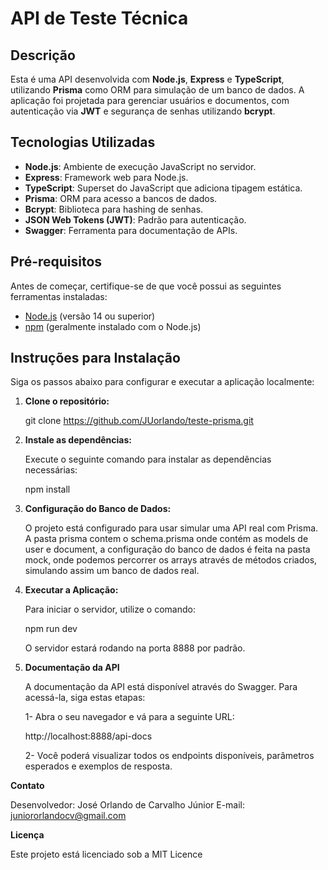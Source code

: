 # API de Teste Técnica

## Descrição

Esta é uma API desenvolvida com **Node.js**, **Express** e **TypeScript**, utilizando **Prisma** como ORM para simulação de um banco de dados. A aplicação foi projetada para gerenciar usuários e documentos, com autenticação via **JWT** e segurança de senhas utilizando **bcrypt**.

## Tecnologias Utilizadas

- **Node.js**: Ambiente de execução JavaScript no servidor.
- **Express**: Framework web para Node.js.
- **TypeScript**: Superset do JavaScript que adiciona tipagem estática.
- **Prisma**: ORM para acesso a bancos de dados.
- **Bcrypt**: Biblioteca para hashing de senhas.
- **JSON Web Tokens (JWT)**: Padrão para autenticação.
- **Swagger**: Ferramenta para documentação de APIs.

## Pré-requisitos

Antes de começar, certifique-se de que você possui as seguintes ferramentas instaladas:

- [Node.js](https://nodejs.org/) (versão 14 ou superior)
- [npm](https://www.npmjs.com/) (geralmente instalado com o Node.js)

## Instruções para Instalação

Siga os passos abaixo para configurar e executar a aplicação localmente:

1. **Clone o repositório:**

   git clone https://github.com/JUorlando/teste-prisma.git

2. **Instale as dependências:**

    Execute o seguinte comando para instalar as dependências necessárias:

    npm install

3. **Configuração do Banco de Dados:**

    O projeto está configurado para usar simular uma API real com Prisma. A pasta prisma contem o schema.prisma onde contém as models de user e document, a configuração do banco de dados é feita na pasta mock, onde podemos percorrer os arrays através de métodos criados, simulando assim um banco de dados real.

4. **Executar a Aplicação:**

    Para iniciar o servidor, utilize o comando:

    npm run dev

    O servidor estará rodando na porta 8888 por padrão.

5. **Documentação da API**

    A documentação da API está disponível através do Swagger. Para acessá-la, siga estas etapas:

    1- Abra o seu navegador e vá para a seguinte URL:

    http://localhost:8888/api-docs

    2- Você poderá visualizar todos os endpoints disponíveis, parâmetros esperados e exemplos de resposta.

**Contato**
      
   Desenvolvedor: José Orlando de Carvalho Júnior
   E-mail: juniororlandocv@gmail.com

**Licença**
   
   Este projeto está licenciado sob a MIT Licence

